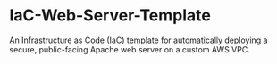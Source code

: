 # IaC-Web-Server-Template
An Infrastructure as Code (IaC) template for automatically deploying a secure, public-facing Apache web server on a custom AWS VPC.
